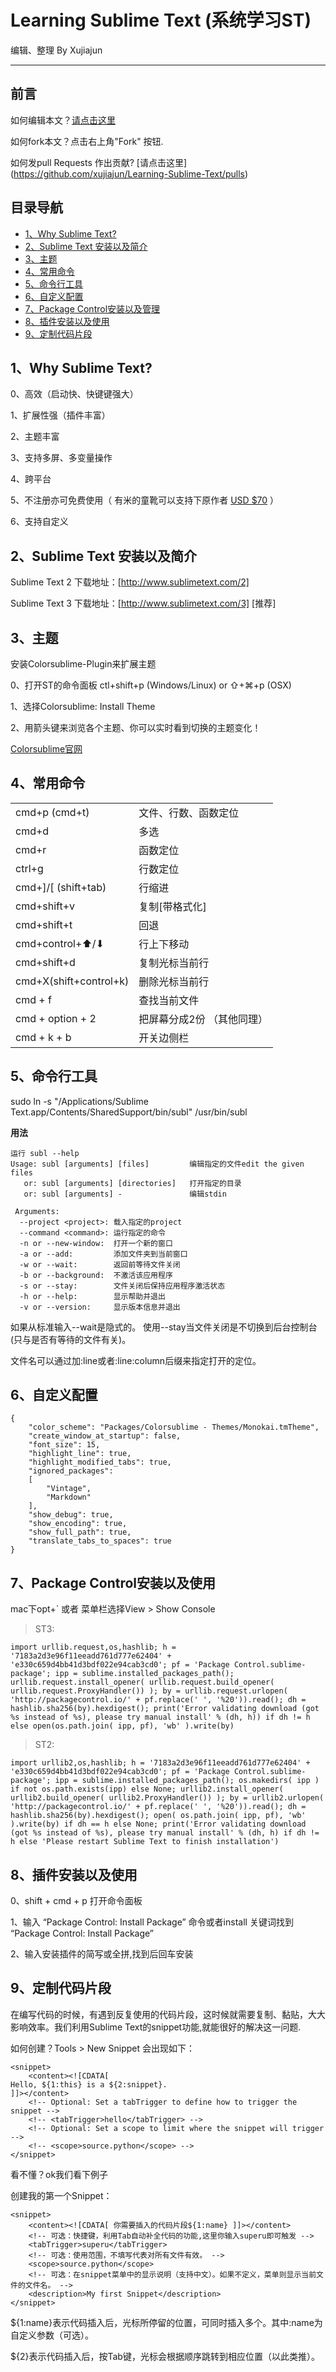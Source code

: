Learning Sublime Text (系统学习ST)
=======================

编辑、整理 By Xujiajun
- - -
前言
----
如何编辑本文？[请点击这里](https://github.com/xujiajun/Learning-Sublime-Text/edit/master/README.md)

如何fork本文？点击右上角"Fork" 按钮.

如何发pull Requests 作出贡献? [请点击这里] (https://github.com/xujiajun/Learning-Sublime-Text/pulls)

目录导航
---
- [1、Why Sublime Text?](#why-st)
- [2、Sublime Text 安装以及简介](#st-install)
- [3、主题](#st-theme)
- [4、常用命令](#st-command)
- [5、命令行工具](#st-command-tool)
- [6、自定义配置](#st-preference)
- [7、Package Control安装以及管理](#st-pc-install)
- [8、插件安装以及使用](#st-plugin-install)
- [9、定制代码片段](#st-snippet)

<h2 id="why-st">1、Why Sublime Text?</h2>

 0、高效（启动快、快键键强大）

 1、扩展性强（插件丰富）

 2、主题丰富
 
 3、支持多屏、多变量操作
 
 4、跨平台
 
 5、不注册亦可免费使用（ 有米的童靴可以支持下原作者 [USD $70](https://www.sublimetext.com/buy) ）
 
 6、支持自定义

<h2 id="st-install">2、Sublime Text 安装以及简介</h2>

Sublime Text 2 下载地址：[http://www.sublimetext.com/2]
 
Sublime Text 3 下载地址：[http://www.sublimetext.com/3] [推荐]

<h2 id="st-theme">3、主题</h2>

 安装Colorsublime-Plugin来扩展主题
 
 0、打开ST的命令面板  ctl+shift+p (Windows/Linux) or ⇧+⌘+p (OSX)
 
 1、选择Colorsublime: Install Theme
 
 2、用箭头键来浏览各个主题、你可以实时看到切换的主题变化！
 
 [Colorsublime官网](http://colorsublime.com/)
 
<h2 id="st-command">4、常用命令</h2>

<table>
  <tr>
     <td>cmd+p (cmd+t)</td>
     <td>文件、行数、函数定位</td>
  </tr>
<tr>
	<td>cmd+d</td>
	<td>多选</td>
</tr>
<tr>
	<td>cmd+r</td>
	<td>函数定位</td>
</tr>
<tr>
	<td>ctrl+g</td>
	<td>行数定位</td>
</tr>
<tr>
    <td>cmd+]/[ (shift+tab)</td>
    <td>行缩进</td>
</tr>
<tr>
    <td>cmd+shift+v</td>
    <td>复制[带格式化]</td>
</tr>

<tr>
    <td>cmd+shift+t</td>
    <td>回退</td>
</tr>

<tr>
    <td>cmd+control+⬆/⬇</td>
    <td>行上下移动</td>
</tr>
 <tr>
     <td>cmd+shift+d </td>
     <td>复制光标当前行</td>
 </tr>
 <tr>
     <td>cmd+X(shift+control+k)</td>
     <td>删除光标当前行</td>
 </tr>
 <tr>
   <td>cmd + f </td>
   <td>查找当前文件</td>
 </tr>
 <tr>
    <td>cmd + option + 2</td>
    <td>把屏幕分成2份  （其他同理）</td>
 </tr>
 <tr>
    <td>cmd + k + b</td>
    <td>开关边侧栏</td>
 </tr>
</table>

<h2 id="st-command-tool">5、命令行工具</h2>

sudo ln -s "/Applications/Sublime Text.app/Contents/SharedSupport/bin/subl" /usr/bin/subl

**用法**

	运行 subl --help
	Usage: subl [arguments] [files]         编辑指定的文件edit the given files
	   or: subl [arguments] [directories]   打开指定的目录
	   or: subl [arguments] -               编辑stdin
	
	 Arguments:
	  --project <project>: 载入指定的project
	  --command <command>: 运行指定的命令
	  -n or --new-window:  打开一个新的窗口
	  -a or --add:         添加文件夹到当前窗口
	  -w or --wait:        返回前等待文件关闭
	  -b or --background:  不激活该应用程序
	  -s or --stay:        文件关闭后保持应用程序激活状态
	  -h or --help:        显示帮助并退出
	  -v or --version:     显示版本信息并退出
    
 如果从标准输入--wait是隐式的。 使用--stay当文件关闭是不切换到后台控制台(只与是否有等待的文件有关)。

 文件名可以通过加:line或者:line:column后缀来指定打开的定位。

<h2 id="st-preference">6、自定义配置</h2>

	{
		"color_scheme": "Packages/Colorsublime - Themes/Monokai.tmTheme",
		"create_window_at_startup": false,
		"font_size": 15,
		"highlight_line": true,
		"highlight_modified_tabs": true,
		"ignored_packages":
		[
			"Vintage",
			"Markdown"
		],
		"show_debug": true,
		"show_encoding": true,
		"show_full_path": true,
		"translate_tabs_to_spaces": true
	}

<h2 id="st-pc-install">7、Package Control安装以及使用</h2>

mac下opt+` 或者 菜单栏选择View > Show Console
	
>ST3:

	import urllib.request,os,hashlib; h = '7183a2d3e96f11eeadd761d777e62404' + 'e330c659d4bb41d3bdf022e94cab3cd0'; pf = 'Package Control.sublime-package'; ipp = sublime.installed_packages_path(); urllib.request.install_opener( urllib.request.build_opener( urllib.request.ProxyHandler()) ); by = urllib.request.urlopen( 'http://packagecontrol.io/' + pf.replace(' ', '%20')).read(); dh = hashlib.sha256(by).hexdigest(); print('Error validating download (got %s instead of %s), please try manual install' % (dh, h)) if dh != h else open(os.path.join( ipp, pf), 'wb' ).write(by)


>ST2:

	import urllib2,os,hashlib; h = '7183a2d3e96f11eeadd761d777e62404' + 'e330c659d4bb41d3bdf022e94cab3cd0'; pf = 'Package Control.sublime-package'; ipp = sublime.installed_packages_path(); os.makedirs( ipp ) if not os.path.exists(ipp) else None; urllib2.install_opener( urllib2.build_opener( urllib2.ProxyHandler()) ); by = urllib2.urlopen( 'http://packagecontrol.io/' + pf.replace(' ', '%20')).read(); dh = hashlib.sha256(by).hexdigest(); open( os.path.join( ipp, pf), 'wb' ).write(by) if dh == h else None; print('Error validating download (got %s instead of %s), please try manual install' % (dh, h) if dh != h else 'Please restart Sublime Text to finish installation')

<h2 id="st-plugin-install">8、插件安装以及使用</h2>

0、shift + cmd + p 打开命令面板

1、输入 “Package Control: Install Package” 命令或者install 关键词找到 “Package Control: Install Package”

2、输入安装插件的简写或全拼,找到后回车安装

<h2 id="st-snippet">9、定制代码片段</h2>

在编写代码的时候，有遇到反复使用的代码片段，这时候就需要复制、黏贴，大大影响效率。我们利用Sublime Text的snippet功能,就能很好的解决这一问题.

如何创建？Tools > New Snippet
会出现如下：

	<snippet>
	    <content><![CDATA[
	Hello, ${1:this} is a ${2:snippet}.
	]]></content>
	    <!-- Optional: Set a tabTrigger to define how to trigger the snippet -->
	    <!-- <tabTrigger>hello</tabTrigger> -->
	    <!-- Optional: Set a scope to limit where the snippet will trigger -->
	    <!-- <scope>source.python</scope> -->
	</snippet>

看不懂？ok我们看下例子

创建我的第一个Snippet：

	<snippet>
	    <content><![CDATA[ 你需要插入的代码片段${1:name} ]]></content>
	    <!-- 可选：快捷键，利用Tab自动补全代码的功能,这里你输入superu即可触发 -->
	    <tabTrigger>superu</tabTrigger>
	    <!-- 可选：使用范围，不填写代表对所有文件有效。 -->
	    <scope>source.python</scope>
	    <!-- 可选：在snippet菜单中的显示说明（支持中文）。如果不定义，菜单则显示当前文件的文件名。 -->
	    <description>My first Snippet</description>
	</snippet>

${1:name}表示代码插入后，光标所停留的位置，可同时插入多个。其中:name为自定义参数（可选）。

${2}表示代码插入后，按Tab键，光标会根据顺序跳转到相应位置（以此类推）。

